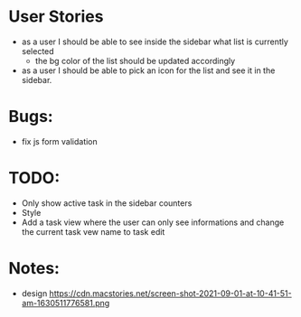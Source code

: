 # User Stories

-   as a user I should be able to see inside the sidebar what list is currently selected
    -   the bg color of the list should be updated accordingly
-   as a user I should be able to pick an icon for the list and see it in the sidebar.

# Bugs:

-   fix js form validation

# TODO:

-   Only show active task in the sidebar counters
-   Style
-   Add a task view where the user can only see informations and change the current task vew name to task edit

# Notes:

-   design https://cdn.macstories.net/screen-shot-2021-09-01-at-10-41-51-am-1630511776581.png
